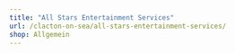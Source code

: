 ```yaml
---
title: "All Stars Entertainment Services"
url: /clacton-on-sea/all-stars-entertainment-services/
shop: Allgemein
---
```

